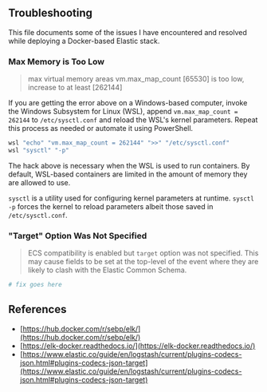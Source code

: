## Troubleshooting
This file documents some of the issues I have encountered and resolved while deploying a Docker-based Elastic stack.

### Max Memory is Too Low
> max virtual memory areas vm.max_map_count [65530] is too low, increase to at least [262144]

If you are getting the error above on a Windows-based computer, invoke the Windows Subsystem for Linux (WSL), append `vm.max_map_count = 262144` to `/etc/sysctl.conf` and reload the WSL's kernel parameters. Repeat this process as needed or automate it using PowerShell.
```bash
wsl "echo" "vm.max_map_count = 262144" ">>" "/etc/sysctl.conf"
wsl "sysctl" "-p"

```

The hack above is necessary when the WSL is used to run containers. By default, WSL-based containers are limited in the amount of memory they are allowed to use.  

`sysctl` is a utility used for configuring kernel parameters at runtime. 
`sysctl -p` forces the kernel to reload parameters albeit those saved in `/etc/sysctl.conf`.

### "Target" Option Was Not Specified
>  ECS compatibility is enabled but `target` option was not specified. This may cause fields to be set at the top-level of the event where they are likely to clash with the Elastic Common Schema. 

```bash
# fix goes here
```

## References
* [https://hub.docker.com/r/sebp/elk/](https://hub.docker.com/r/sebp/elk/)
* [https://elk-docker.readthedocs.io/](https://elk-docker.readthedocs.io/)
* [https://www.elastic.co/guide/en/logstash/current/plugins-codecs-json.html#plugins-codecs-json-target](https://www.elastic.co/guide/en/logstash/current/plugins-codecs-json.html#plugins-codecs-json-target)
